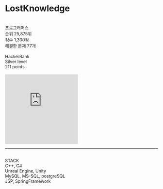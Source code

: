 # LostKnowledge
<br>
프로그래머스 <br>
순위 25,875위 <br>
점수 1,300점 <br>
해결한 문제 77개 <br>
<br>
HackerRank <br>
Silver level <br>
211 points <br>
<br>
<iframe src="https://hackerrank-badge.herokuapp.com/LostKnowledge?s=1" style="border: 0; height: 230px; width: 240px; overflow:hidden;" scrolling="no" frameBorder="0"></iframe>
<hr>
<br>
STACK <br>
C++, C# <br>
Unreal Engine, Unity <br>
MySQL, MS-SQL, postgreSQL <br>
JSP, SpringFramework
